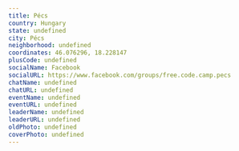 ```yaml
---
title: Pécs
country: Hungary
state: undefined
city: Pécs
neighborhood: undefined
coordinates: 46.076296, 18.228147
plusCode: undefined
socialName: Facebook
socialURL: https://www.facebook.com/groups/free.code.camp.pecs
chatName: undefined
chatURL: undefined
eventName: undefined
eventURL: undefined
leaderName: undefined
leaderURL: undefined
oldPhoto: undefined
coverPhoto: undefined
---
```

